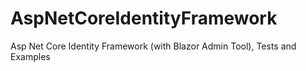 # AspNetCoreIdentityFramework
Asp Net Core Identity Framework (with Blazor Admin Tool), Tests and Examples
